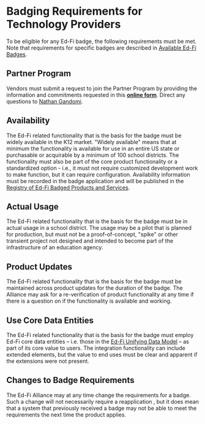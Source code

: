 # Badging Requirements for Technology Providers

To be eligible for any Ed-Fi badge, the following requirements must be met. Note
that requirements for specific badges are described in [Available Ed-Fi
Badges](./available-badges/).

## Partner Program

Vendors must submit a request to join the Partner Program by providing the
information and commitments requested in this **[online
form](https://forms.gle/N57icQ29Xgx4Kz8W8)**. Direct any questions to [Nathan
Gandomi](mailto:nathan.gandomi@ed-fi.org?subject=Badging%20Requirements).

## Availability

The Ed-Fi related functionality that is the basis for the badge must be widely
available in the K12 market. "Widely available" means that at minimum the
functionality is available for use in an entire US state or purchasable or
acquirable by a minimum of 100 school districts. The functionality must also be
part of the core product functionality or a standardized option - i.e., it must
not require customized development work to make function, but it can require
configuration. Availability information must be recorded in the badge
application and will be published in the [Registry of Ed-Fi Badged Products and
Services](./registry-of-ed-fi-badges.mdx).

## Actual Usage

The Ed-Fi related functionality that is the basis for the badge must be in
actual usage in a school district. The usage may be a pilot that is planned for
production, but must not be a proof-of-concept, "spike" or other transient
project not designed and intended to become part of the infrastructure of an
education agency.

## Product Updates

The Ed-Fi related functionality that is the basis for the badge must be
maintained across product updates for the duration of the badge. The Alliance
may ask for a re-verification of product functionality at any time if there is a
question on if the functionality is available and working.

## Use Core Data Entities

The Ed-Fi related functionality that is the basis for the badge must employ
Ed-Fi core data entities –  i.e. those in the [Ed-Fi Unifying Data
Model](/reference/data-exchange/data-standard/udm) – as part of its core value
to users. The integration functionality can include extended elements, but the
value to end uses must be clear and apparent if the extensions were not present.

## Changes to Badge Requirements

The Ed-Fi Alliance may at any time change the requirements for a badge. Such a
change will not necessarily require a reapplication , but it does mean that a
system that previously received a badge may not be able to meet the requirements
the next time the product applies.
